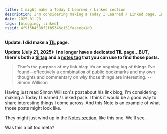 ```yaml
---
title: I might make a Today I Learned / Linked section
description: I'm considering making a Today I Learned / Linked page. Inspired by Simon Willison's link blog.
date: 2025-01-20
tags: [blogging, linked]
rssid: 4f9f5b4588f2fb5346c151faaceca1d0
---
```


**Update: I did make a [TIL](/til/) page.**

**Update (July 21, 2025): I no longer have a dedicated TIL page...BUT, there's both a [til tag](/tags/til/) and a [notes tag](/tags/notes/) that you can use to find those posts.**

> That’s the purpose of my link blog: it’s an ongoing log of things I’ve found—effectively a combination of public bookmarks and my own thoughts and commentary on why those things are interesting. -- Simon Willison

Having just read Simon Willison's post about his link blog, I'm considering making a Today I Learned / Linked page. I think it would be a good way to share interesting things I come across. And this Note is an example of what those posts might look like.

They might just wind up in the [Notes section](/tags/notes/), like this one. We'll see.

Was this a bit too meta?

